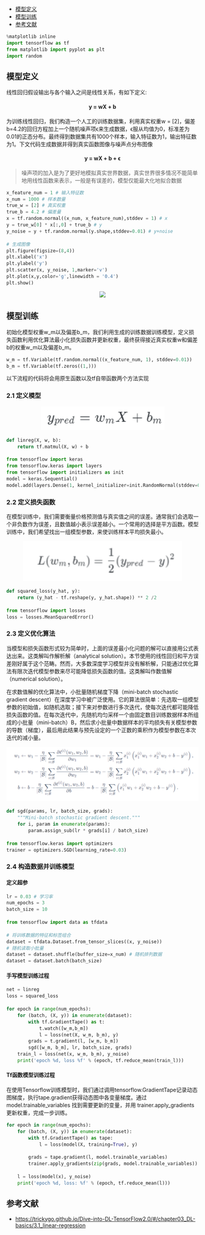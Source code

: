 <!-- GFM-TOC -->
* [模型定义](#模型定义)
* [模型训练](#模型训练)
* [参考文献](#参考文献)
<!-- GFM-TOC -->

```python
%matplotlib inline
import tensorflow as tf
from matplotlib import pyplot as plt
import random
```

## 模型定义

线性回归假设输出与各个输入之间是线性关系，有如下定义:

#### <center> y = wX + b </center>

为训练线性回归，我们构造一个人工的训练数据集，利用真实权重w = [2]，偏差b=4.2的回归方程加上一个随机噪声项ϵ来生成数据，ϵ服从均值为0，标准差为0.01的正态分布。最终得到数据集共有1000个样本，输入特征数为1，输出特征数为1。下文代码生成数据并得到真实函数图像与噪声点分布图像

#### <center> y = wX + b + ϵ </center>

> 噪声项的加入是为了更好地模拟真实世界数据，真实世界很多情况不能简单地用线性函数来表示，一般是有误差的，模型仅能最大化地拟合数据

```python
x_feature_num = 1 # 输入特征数
x_num = 1000 # 样本数量
true_w = [2] # 真实权重
true_b = 4.2 # 偏差量
x = tf.random.normal((x_num, x_feature_num),stddev = 1) # x
y = true_w[0] * x[:,0] + true_b # y
y_noise = y + tf.random.normal(y.shape,stddev=0.01) # y+noise

# 生成图像
plt.figure(figsize=(8,4))
plt.xlabel('x')
plt.ylabel('y')
plt.scatter(x, y_noise, 1,marker='v')
plt.plot(x,y,color='g',linewidth = '0.4')
plt.show()
```

<center><div align=center><img src ="https://www.kaggleusercontent.com/kf/31973071/eyJhbGciOiJkaXIiLCJlbmMiOiJBMTI4Q0JDLUhTMjU2In0..EiFHAf4xzWpx9h5mvc2cqQ.5CWWGFJT7m_KA5zdP_ZGy_NzU0CVoeEeNj5tux0DGPL5jTOWzqKWAxhfhSKQ6ct73N_yBIrJ4y4wApfe8MudDfM5DL0FSwr4bVKyf5F923K9oTMhRqj-xdtVeZAN5kB75aO8inyamMrJQOTylnDcndjeIXySbc_uKRrtwOcORvoCjYaCidvGxFPrfh1c2bBpguHntoYbXSWkb8qX-tAwQVhkXjV_pV6pY4m-hXizAE_hgGWa3qeAQETUpMNk-Lsn8J-N-jA0wka2JRn6w-AXjYvSra7rriM4VTYrA6AXLEViZUbk_g5Y2VUCsl7hT0rdB5mSfucyjoM-w8p12CcV15bD_aA0EIUXZu2sG7d8f_L04LibjhbjhWtaJ1jV55MiTqFtaUO5_Ty1nxo88w6cJSu9f-QWpKBaCDUorBxGFUwvItMo2Vri2BebODDTsEwsy-jEmql7GJhAPQYGAUhiBtBpRrPG2IO2pMq0QItKVP63y30f2UfPEJmz63I6zbIPtSdW2XxBQBKNtRVopyVuLQ0YGkmhiAFbAqY8JFOlgmOKEPjv2MDJkVzoY3jK5P70qSJ9yd49e0MHokKFZeDbNOh2ozFi7M4q1-d2L6qQMp0Td5xSvtlSOnN5sQZ-WcQVWLW1Ex4Uc8wL22krKgkaAg.u-X4LDcuTMm8Kr1tG8MJrw/__results___files/__results___2_0.png"/></div></center>

## 模型训练

初始化模型权重w_m以及偏差b_m，我们利用生成的训练数据训练模型，定义损失函数利用优化算法最小化损失函数并更新权重，最终获得接近真实权重w和偏差b的权重w_m以及偏差b_m。

```python
w_m = tf.Variable(tf.random.normal((x_feature_num, 1), stddev=0.01))
b_m = tf.Variable(tf.zeros((1,)))
```

以下流程的代码将会用原生函数以及tf自带函数两个方法实现

### 2.1 定义模型


<center><div align=center><img src ="https://github.com/Teren-Liu/Machine-Learning/blob/master/image/LR-1.png"/></div></center>

```python
def linreg(X, w, b):
    return tf.matmul(X, w) + b

from tensorflow import keras
from tensorflow.keras import layers
from tensorflow import initializers as init
model = keras.Sequential()
model.add(layers.Dense(1, kernel_initializer=init.RandomNormal(stddev=0.5)))
```

### 2.2 定义损失函数

在模型训练中，我们需要衡量价格预测值与真实值之间的误差。通常我们会选取一个非负数作为误差，且数值越小表示误差越小。一个常用的选择是平方函数。模型训练中，我们希望找出一组模型参数，来使训练样本平均损失最小。
<center><div align=center><img src ="https://github.com/Teren-Liu/Machine-Learning/blob/master/image/LR-2.png"/></div></center>

```python
def squared_loss(y_hat, y):
    return (y_hat - tf.reshape(y, y_hat.shape)) ** 2 /2

from tensorflow import losses
loss = losses.MeanSquaredError()
```

### 2.3 定义优化算法

当模型和损失函数形式较为简单时，上面的误差最小化问题的解可以直接用公式表达出来。这类解叫作解析解（analytical solution）。本节使用的线性回归和平方误差刚好属于这个范畴。然而，大多数深度学习模型并没有解析解，只能通过优化算法有限次迭代模型参数来尽可能降低损失函数的值。这类解叫作数值解（numerical solution）。

在求数值解的优化算法中，小批量随机梯度下降（mini-batch stochastic gradient descent）在深度学习中被广泛使用。它的算法很简单：先选取一组模型参数的初始值，如随机选取；接下来对参数进行多次迭代，使每次迭代都可能降低损失函数的值。在每次迭代中，先随机均匀采样一个由固定数目训练数据样本所组成的小批量（mini-batch）B，然后求小批量中数据样本的平均损失有关模型参数的导数（梯度），最后用此结果与预先设定的一个正数的乘积作为模型参数在本次迭代的减小量。

<center><div align=center><img src ="https://github.com/Teren-Liu/Machine-Learning/blob/master/image/LR-3.png"/></div></center>

```python
def sgd(params, lr, batch_size, grads):
    """Mini-batch stochastic gradient descent."""
    for i, param in enumerate(params):
        param.assign_sub(lr * grads[i] / batch_size)

from tensorflow.keras import optimizers
trainer = optimizers.SGD(learning_rate=0.03)
```

### 2.4 构造数据并训练模型

#### 定义超参

```python
lr = 0.03 # 学习率
num_epochs = 3 
batch_size = 10 

from tensorflow import data as tfdata

# 将训练数据的特征和标签组合
dataset = tfdata.Dataset.from_tensor_slices((x, y_noise))
# 随机读取小批量
dataset = dataset.shuffle(buffer_size=x_num) # 随机排列数据
dataset = dataset.batch(batch_size)
```

#### 手写模型训练过程

```python
net = linreg
loss = squared_loss

for epoch in range(num_epochs):
    for (batch, (X, y)) in enumerate(dataset):
        with tf.GradientTape() as t:
            t.watch([w_m,b_m])
            l = loss(net(X, w_m, b_m), y)
        grads = t.gradient(l, [w_m, b_m])
        sgd([w_m, b_m], lr, batch_size, grads)
    train_l = loss(net(x, w_m, b_m), y_noise)
    print('epoch %d, loss %f' % (epoch, tf.reduce_mean(train_l)))
```

#### Tf函数模型训练过程
在使用Tensorflow训练模型时，我们通过调用tensorflow.GradientTape记录动态图梯度，执行tape.gradient获得动态图中各变量梯度。通过 model.trainable_variables 找到需要更新的变量，并用 trainer.apply_gradients 更新权重，完成一步训练。
```python
for epoch in range(num_epochs):
    for (batch, (X, y)) in enumerate(dataset):
        with tf.GradientTape() as tape:
            l = loss(model(X, training=True), y)

        grads = tape.gradient(l, model.trainable_variables)
        trainer.apply_gradients(zip(grads, model.trainable_variables))

    l = loss(model(x), y_noise)
    print('epoch %d, loss: %f' % (epoch, tf.reduce_mean(l)))
```

## 参考文献
- https://trickygo.github.io/Dive-into-DL-TensorFlow2.0/#/chapter03_DL-basics/3.1_linear-regression